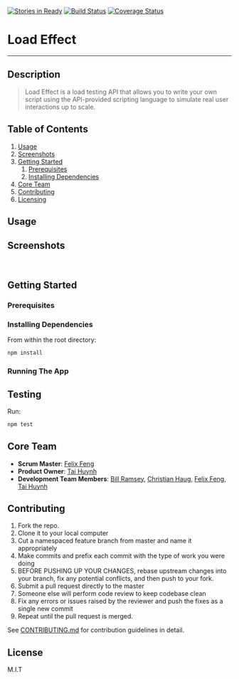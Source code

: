 [![Stories in Ready](https://badge.waffle.io/QuattroSquadra/LoadTestingApp.png?label=ready&title=Ready)](https://waffle.io/QuattroSquadra/LoadTestingApp)  [![Build Status](https://travis-ci.org/Auklets/LoadEffect.svg?branch=master)](https://travis-ci.org/Auklets/LoadEffect) [![Coverage Status](https://coveralls.io/repos/github/Auklets/LoadEffect/badge.svg?branch=master)](https://coveralls.io/github/Auklets/LoadEffect?branch=master) 
# Load Effect
---

## Description
> Load Effect is a load testing API that allows you to write your own script using the API-provided scripting language to simulate real user interactions up to scale.

## Table of Contents

1. [Usage](#usage)
1. [Screenshots](#screenshots)
1. [Getting Started](#getting-started)
    1. [Prerequisites](#prerequisites)
    1. [Installing Dependencies](#installing-dependencies)
1. [Core Team](#core-team)
1. [Contributing](#contributing)
1. [Licensing](#license)

## Usage


## Screenshots
<p align="center">
  <img src="">
  <img src="">
  <img src="">
</p>

## Getting Started

### Prerequisites

### Installing Dependencies

From within the root directory:

```sh
npm install
```

### Running The App

## Testing

Run:
```sh
npm test
```
## Core Team

  - __Scrum Master__: [Felix Feng](https://github.com/felix2feng)
  - __Product Owner__: [Tai Huynh](https://github.com/anhtaiH)
  - __Development Team Members__: [Bill Ramsey](https://github.com/billramsey), [Christian Haug](https://github.com/cshg), [Felix Feng](https://github.com/felix2feng), [Tai Huynh](https://github.com/anhtaiH)

## Contributing

1. Fork the repo.
1. Clone it to your local computer
1. Cut a namespaced feature branch from master and name it appropriately
1. Make commits and prefix each commit with the type of work you were doing
1. BEFORE PUSHING UP YOUR CHANGES, rebase upstream changes into your branch, fix any potential conflicts, and then push to your fork.
1. Submit a pull request directly to the master
1. Someone else will perform code review to keep codebase clean
1. Fix any errors or issues raised by the reviewer and push the fixes as a single new commit
1. Repeat until the pull request is merged.

See [CONTRIBUTING.md](_CONTRIBUTING.md) for contribution guidelines in detail.

## License

M.I.T

